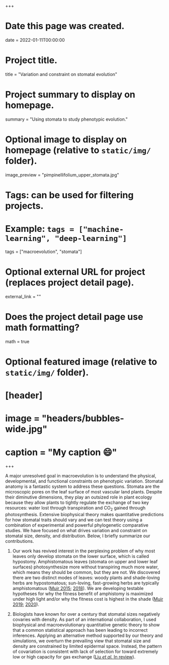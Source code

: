 +++
# Date this page was created.
date = 2022-01-11T00:00:00

# Project title.
title = "Variation and constraint on stomatal evolution"

# Project summary to display on homepage.
summary = "Using stomata to study phenotypic evolution."

# Optional image to display on homepage (relative to `static/img/` folder).
image_preview = "pimpinellifolium_upper_stomata.jpg"

# Tags: can be used for filtering projects.
# Example: `tags = ["machine-learning", "deep-learning"]`
tags = ["macroevolution", "stomata"]

# Optional external URL for project (replaces project detail page).
external_link = ""

# Does the project detail page use math formatting?
math = true

# Optional featured image (relative to `static/img/` folder).
# [header]
# image = "headers/bubbles-wide.jpg"
# caption = "My caption :smile:"

+++

A major unresolved goal in macroevolution is to understand the physical, developmental, and functional constraints on phenotypic variation. Stomatal anatomy is a fantastic system to address these questions. Stomata are the microscopic pores on the leaf surface of most vascular land plants. Despite their diminutive dimensions, they play an outsized role in plant ecology because they allow plants to tightly regulate the exchange of two key resources: water lost through transpiration and CO$_2$ gained through photosynthesis. Extensive biophysical theory makes quantitative predictions for how stomatal traits should vary and we can test theory using a combination of experimental and powerful phylogenetic comparative studies. We have focused on what drives variation and constraint on stomatal size, density, and distribution. Below, I briefly summarize our contributions.

1. Our work has revived interest in the perplexing problem of why most leaves only develop stomata on the lower surface, which is called hypostomy. Amphistomatous leaves (stomata on upper and lower leaf surfaces) photosynthesize more without transpiring much more water, which means they should be common, but they are not. We discovered there are two distinct modes of leaves: woody plants and shade-loving herbs are hypostomatous; sun-loving, fast-growing herbs are typically amphistomatous ([Muir 2015](https://dx.doi.org/10.1098/rspb.2015.1498); [2018](https://doi.org/10.1111/nph.14956)). We are developing testable hypotheses for why the fitness benefit of amphistomy is maximized under high light and/or why the fitness cost is highest in the shade ([Muir 2019](http://dx.doi.org/10.1093/icb/icz085); [2020](https://doi.org/10.3389/fpls.2020.518991)).

2. Biologists have known for over a century that stomatal sizes negatively covaries with density. As part of an international collaboration, I used biophysical and macroevolutionary quantitative genetic theory to show that a common statistical approach has been leading to incorrect inferences. Applying an alternative method supported by our theory and simulations, we overturn the prevailing view that stomatal size and density are constrained by limited epidermal space. Instead, the pattern of covariation is consistent with lack of selection for toward extremely low or high capacity for gas exchange ([Liu *et al.* In review](https://doi.org/10.1101/2021.04.25.441252)).